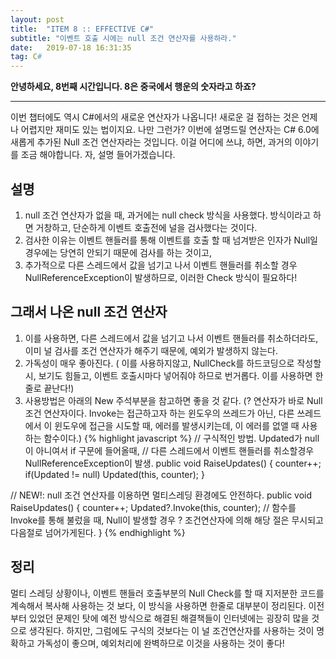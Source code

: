 ```yaml
---
layout: post
title:  "ITEM 8 :: EFFECTIVE C#"
subtitle: "이벤트 호출 시에는 null 조건 연산자를 사용하라."
date:   2019-07-18 16:31:35
tag: C#
---
```


**안녕하세요, 8번째 시간입니다. 8은 중국에서 행운의 숫자라고 하죠?**

___

이번 챕터에도 역시 C#에서의 새로운 연산자가 나옵니다! 새로운 걸 접하는 것은 언제나 어렵지만 재미도 있는 법이지요. 나만 그런가?
이번에 설명드릴 연산자는 C# 6.0에 새롭게 추가된 Null 조건 연산자라는 것입니다. 
이걸 어디에 쓰냐, 하면, 과거의 이야기를 조금 해야합니다.
자, 설명 들어가겠습니다.
## 설명
1. null 조건 연산자가 없을 때, 과거에는 null check 방식을 사용했다. 방식이라고 하면 거창하고, 단순하게 이벤트 호출전에 널을 검사했다는 것이다.
2. 검사한 이유는 이벤트 핸들러를 통해 이벤트를 호출 할 때 넘겨받은 인자가 Null일 경우에는 당연히 안되기 때문에 검사를 하는 것이고,
3. 추가적으로 다른 스레드에서 값을 넘기고 나서 이벤트 핸들러를 취소할 경우 NullReferenceException이 발생하므로, 이러한 Check 방식이 필요하다!

## 그래서 나온 null 조건 연산자
1. 이를 사용하면, 다른 스레드에서 값을 넘기고 나서 이벤트 핸들러를 취소하더라도, 이미 널 검사를 조건 연산자가 해주기 때문에, 예외가 발생하지 않는다.
2. 가독성이 매우 좋아진다. ( 이를 사용하지않고, NullCheck를 하드코딩으로 작성할 시, 보기도 힘들고, 이벤트 호출시마다 넣어줘야 하므로 번거롭다. 이를 사용하면 한줄로 끝난다!)
3. 사용방법은 아래의 New 주석부분을 참고하면 좋을 것 같다. (? 연산자가 바로 Null 조건 연산자이다. Invoke는 접근하고자 하는 윈도우의 쓰레드가 아닌, 다른 쓰레드에서 이 윈도우에 접근을 시도할 때, 에러를 발생시키는데, 이 에러를 없앨 때 사용하는 함수이다.)
{% highlight javascript %}
// 구식적인 방법. Updated가 null이 아니여서 if 구문에 들어올때,
// 다른 스레드에서 이벤트 핸들러를 취소할경우 NullReferenceException이 발생.
public void RaiseUpdates()
{
        counter++;
        if(Updated != null)
            Updated(this, counter);
}
 
// NEW!: null 조건 연산자를 이용하면 멀티스레딩 환경에도 안전하다.
public void RaiseUpdates()
{
        counter++;
        Updated?.Invoke(this, counter); // 함수를 Invoke를 통해 불렀을 때, Null이 발생할 경우 ? 조건연산자에 의해 해당 절은 무시되고 다음절로 넘어가게된다.
}
{% endhighlight %} 


## 정리

멀티 스레딩 상황이나, 이벤트 핸들러 호출부분의 Null Check를 할 때 지저분한 코드를 계속해서 복사해 사용하는 것 보다, 이 방식을 사용하면 한줄로 대부분이 정리된다.
이전부터 있었던 문제인 탓에 예전 방식으로 해결된 해결책들이 인터넷에는 굉장히 많을 것으로 생각된다. 하지만, 그럼에도 구식의 것보다는 이 널 조건연산자를 사용하는 것이 명확하고 가독성이 좋으며, 예외처리에 완벽하므로 이것을 사용하는 것이 좋다!






